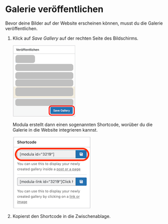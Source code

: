 # Galerie veröffentlichen

Bevor deine Bilder auf der Website erscheinen können, musst du die Galerie veröffentlichen. 

1. Klick auf *Save Gallery* auf der rechten Seite des Bildschirms.

    ![Save Gallery](../../img/modula/Modula_Save_Gallery.png)

    Modula erstellt dann einen sogenannten Shortcode, worüber du die Galerie in die Website integrieren kannst.

    ![Shortcode](../../img/modula/Modula_Shortcode.png)

1. Kopierst den Shortcode in die Zwischenablage.